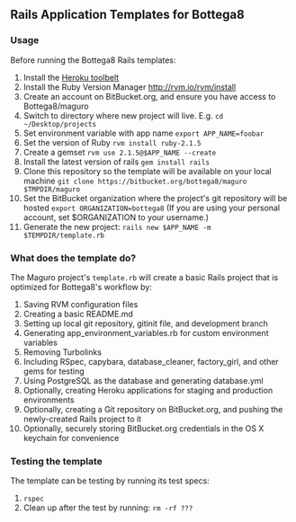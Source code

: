 
## Rails Application Templates for Bottega8


### Usage
Before running the Bottega8 Rails templates:

1. Install the [Heroku toolbelt](https://toolbelt.heroku.com/)
1. Install the Ruby Version Manager http://rvm.io/rvm/install
1. Create an account on BitBucket.org, and ensure you have access to Bottega8/maguro
1. Switch to directory where new project will live. E.g. `cd ~/Desktop/projects`
1. Set environment variable with app name `export APP_NAME=foobar`
1. Set the version of Ruby `rvm install ruby-2.1.5`
1. Create a gemset `rvm use 2.1.5@$APP_NAME --create`
1. Install the latest version of rails `gem install rails`
1. Clone this repository so the template will be available on your local machine `git clone https://bitbucket.org/bottega8/maguro $TMPDIR/maguro`
1. Set the BitBucket organization where the project's git repository will be hosted
`export ORGANIZATION=bottega8` (If you are using your personal account, set $ORGANIZATION to your username.)
1. Generate the new project: `rails new $APP_NAME -m $TEMPDIR/template.rb`

### What does the template do?

The Maguro project's `template.rb` will create a basic Rails project that is optimized for Bottega8's workflow by:

1. Saving RVM configuration files
1. Creating a basic README.md
1. Setting up local git repository, gitinit file, and development branch
1. Generating app_environment_variables.rb for custom environment variables
1. Removing Turbolinks
1. Including RSpec, capybara, database_cleaner, factory_girl, and other gems for testing
1. Using PostgreSQL as the database and generating database.yml
1. Optionally, creating Heroku applications for staging and production environments
1. Optionally, creating a Git repository on BitBucket.org, and pushing the newly-created Rails project to it
1. Optionally, securely storing BitBucket.org credentials in the OS X keychain for convenience
 
### Testing the template
The template can be testing by running its test specs:
1. `rspec`
1. Clean up after the test by running: `rm -rf ???`


